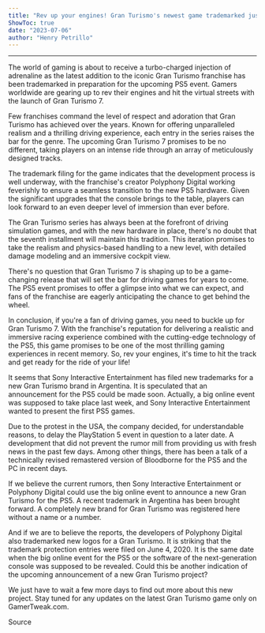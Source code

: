 ```yaml
---
title: "Rev up your engines! Gran Turismo's newest game trademarked just in time for the PS5 event - get ready for the ride of your life!"
ShowToc: true 
date: "2023-07-06"
author: "Henry Petrillo"
---
```

*****
The world of gaming is about to receive a turbo-charged injection of adrenaline as the latest addition to the iconic Gran Turismo franchise has been trademarked in preparation for the upcoming PS5 event. Gamers worldwide are gearing up to rev their engines and hit the virtual streets with the launch of Gran Turismo 7.

Few franchises command the level of respect and adoration that Gran Turismo has achieved over the years. Known for offering unparalleled realism and a thrilling driving experience, each entry in the series raises the bar for the genre. The upcoming Gran Turismo 7 promises to be no different, taking players on an intense ride through an array of meticulously designed tracks.

The trademark filing for the game indicates that the development process is well underway, with the franchise's creator Polyphony Digital working feverishly to ensure a seamless transition to the new PS5 hardware. Given the significant upgrades that the console brings to the table, players can look forward to an even deeper level of immersion than ever before.

The Gran Turismo series has always been at the forefront of driving simulation games, and with the new hardware in place, there's no doubt that the seventh installment will maintain this tradition. This iteration promises to take the realism and physics-based handling to a new level, with detailed damage modeling and an immersive cockpit view.

There's no question that Gran Turismo 7 is shaping up to be a game-changing release that will set the bar for driving games for years to come. The PS5 event promises to offer a glimpse into what we can expect, and fans of the franchise are eagerly anticipating the chance to get behind the wheel.

In conclusion, if you're a fan of driving games, you need to buckle up for Gran Turismo 7. With the franchise's reputation for delivering a realistic and immersive racing experience combined with the cutting-edge technology of the PS5, this game promises to be one of the most thrilling gaming experiences in recent memory. So, rev your engines, it's time to hit the track and get ready for the ride of your life!


It seems that Sony Interactive Entertainment has filed new trademarks for a new Gran Turismo brand in Argentina. It is speculated that an announcement for the PS5 could be made soon. Actually, a big online event was supposed to take place last week, and Sony Interactive Entertainment wanted to present the first PS5 games.
 
Due to the protest in the USA, the company decided, for understandable reasons, to delay the PlayStation 5 event in question to a later date. A development that did not prevent the rumor mill from providing us with fresh news in the past few days. Among other things, there has been a talk of a technically revised remastered version of Bloodborne for the PS5 and the PC in recent days.
 
If we believe the current rumors, then Sony Interactive Entertainment or Polyphony Digital could use the big online event to announce a new Gran Turismo for the PS5. A recent trademark in Argentina has been brought forward. A completely new brand for Gran Turismo was registered here without a name or a number.
 
And if we are to believe the reports, the developers of Polyphony Digital also trademarked new logos for a Gran Turismo. It is striking that the trademark protection entries were filed on June 4, 2020. It is the same date when the big online event for the PS5 or the software of the next-generation console was supposed to be revealed. Could this be another indication of the upcoming announcement of a new Gran Turismo project?
 
We just have to wait a few more days to find out more about this new project. Stay tuned for any updates on the latest Gran Turismo game only on GamerTweak.com.
 
Source




